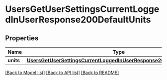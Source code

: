 # UsersGetUserSettingsCurrentLoggedInUserResponse200DefaultUnits

## Properties
Name | Type | Description | Notes
------------ | ------------- | ------------- | -------------
**units** | [**UsersGetUserSettingsCurrentLoggedInUserResponse200DefaultUnitsUnits**](UsersGetUserSettingsCurrentLoggedInUserResponse200DefaultUnitsUnits.md) |  | [optional] 

[[Back to Model list]](../README.md#documentation-for-models) [[Back to API list]](../README.md#documentation-for-api-endpoints) [[Back to README]](../README.md)


